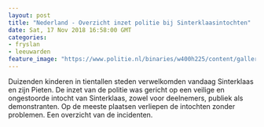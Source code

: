 ```yaml
---
layout: post
title: "Nederland - Overzicht inzet politie bij Sinterklaasintochten"
date: Sat, 17 Nov 2018 16:58:00 GMT
categories: 
- fryslan 
- leeuwarden 
feature_image: "https://www.politie.nl/binaries/w400h225/content/gallery/politie/nieuws/2018/november/06-dh/agent-en-sint.jpg"
---
```


Duizenden kinderen in tientallen steden verwelkomden vandaag Sinterklaas en zijn Pieten. De inzet van de politie was gericht op een veilige en ongestoorde intocht van Sinterklaas, zowel voor deelnemers, publiek als demonstranten. Op de meeste plaatsen verliepen de intochten zonder problemen. Een overzicht van de incidenten.
